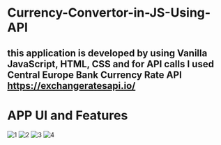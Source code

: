 # Currency-Convertor-in-JS-Using-API
## this application is developed by using Vanilla JavaScript, HTML, CSS and for API calls I used Central Europe Bank Currency Rate API https://exchangeratesapi.io/

# APP UI and Features
![1](https://user-images.githubusercontent.com/38564835/91440829-a59dcd00-e888-11ea-9aa0-60060a7e0192.JPG)
![2](https://user-images.githubusercontent.com/38564835/91440821-a171af80-e888-11ea-9cff-46f15ff41dbf.JPG)
![3](https://user-images.githubusercontent.com/38564835/91440827-a3d40980-e888-11ea-9bbb-530724497c49.JPG)
![4](https://user-images.githubusercontent.com/38564835/91440828-a5053680-e888-11ea-93c8-ddc75bd71f7b.JPG)

